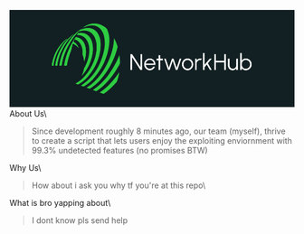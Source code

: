 ![image](https://raw.githubusercontent.com/netizen293/NetworkHub/refs/heads/main/IMG_0133.jpeg)
About Us\
> Since development roughly 8 minutes ago, our team (myself), thrive to create a script that lets users enjoy the exploiting enviornment with 99.3% undetected features (no promises BTW)

Why Us\
> How about i ask you why tf you're at this repo\

What is bro yapping about\
> I dont know pls send help
